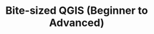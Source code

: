 ---
layout: page
title: "Bite-sized QGIS (Beginner to Advanced)"
description: "Short, focused, and hands-on online courses designed to teach QGIS in bite-sized proportions. Learn only what they want and pay only for what they need."
og_type: post
redirect_to: /services/training/bite-sized-qgis
---